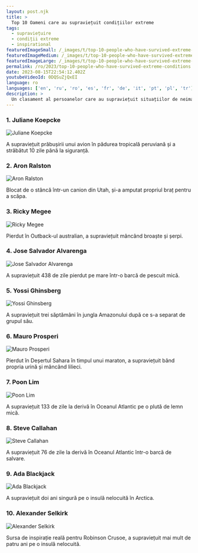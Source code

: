```yaml
---
layout: post.njk
title: >
  Top 10 Oameni care au supraviețuit condițiilor extreme
tags:
  - supraviețuire
  - condiții extreme
  - inspirational
featuredImageSmall: /_images/t/top-10-people-who-have-survived-extreme-conditions-cover-ro-small.webp
featuredImageMedium: /_images/t/top-10-people-who-have-survived-extreme-conditions-cover-ro-medium.webp
featuredImageLarge: /_images/t/top-10-people-who-have-survived-extreme-conditions-cover-ro-large.webp
permalink: /ro/2023/top-10-people-who-have-survived-extreme-conditions.html
date: 2023-08-15T22:54:12.402Z
youtubeVideoId: 0DQSuZjQxEI
language: ro
languages: ['en', 'ru', 'ro', 'es', 'fr', 'de', 'it', 'pt', 'pl', 'tr']
description: >
  Un clasament al persoanelor care au supraviețuit situațiilor de neimaginat, de la a fi pierdute pe mare până la supraviețuire în sălbăticie.
---
```


### 1. Juliane Koepcke

![Juliane Koepcke](/_images/c/c067fb34d6ef7d40eea826762176195f-medium.webp)

A supraviețuit prăbușirii unui avion în pădurea tropicală peruviană și a străbătut 10 zile până la siguranță.

### 2. Aron Ralston

![Aron Ralston](/_images/a/a5d09378a057c65fae501ced9306cac0-medium.webp)

Blocat de o stâncă într-un canion din Utah, și-a amputat propriul braț pentru a scăpa.

### 3. Ricky Megee

![Ricky Megee](/_images/9/96e3960c71b0cca4ce3844dca95ff937-medium.webp)

Pierdut în Outback-ul australian, a supraviețuit mâncând broaște și șerpi.

### 4. Jose Salvador Alvarenga

![Jose Salvador Alvarenga](/_images/8/8977edb93e6fc9501c1c42869a3b2092-medium.webp)

A supraviețuit 438 de zile pierdut pe mare într-o barcă de pescuit mică.

### 5. Yossi Ghinsberg

![Yossi Ghinsberg](/_images/0/0f69a8f720cc52a463216cd958ef1198-medium.webp)

A supraviețuit trei săptămâni în jungla Amazonului după ce s-a separat de grupul său.

### 6. Mauro Prosperi

![Mauro Prosperi](/_images/8/874afd33201efe534517afb3f4bc1367-medium.webp)

Pierdut în Deșertul Sahara în timpul unui maraton, a supraviețuit bând propria urină și mâncând lilieci.

### 7. Poon Lim

![Poon Lim](/_images/5/578cf1a75ef7ccb66c45dbe953a6838b-medium.webp)

A supraviețuit 133 de zile la derivă în Oceanul Atlantic pe o plută de lemn mică.

### 8. Steve Callahan

![Steve Callahan](/_images/2/268035c3f484e89d4a91dc7957f5780f-medium.webp)

A supraviețuit 76 de zile la derivă în Oceanul Atlantic într-o barcă de salvare.

### 9. Ada Blackjack

![Ada Blackjack](/_images/7/719b230a5c51acec50408afce078b94a-medium.webp)

A supraviețuit doi ani singură pe o insulă nelocuită în Arctica.

### 10. Alexander Selkirk

![Alexander Selkirk](/_images/4/4311c8021599e650541f2004385deacb-medium.webp)

Sursa de inspirație reală pentru Robinson Crusoe, a supraviețuit mai mult de patru ani pe o insulă nelocuită.

